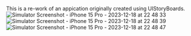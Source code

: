 This is a re-work of an appication originally created using UIStoryBoards. 
![Simulator Screenshot - iPhone 15 Pro - 2023-12-18 at 22 48 33](https://github.com/creative-gregory/CatergoriesApp-InClass5/assets/66806458/b646a1f6-cc35-476d-85bc-aff3a8a3129d) ![Simulator Screenshot - iPhone 15 Pro - 2023-12-18 at 22 48 39](https://github.com/creative-gregory/CatergoriesApp-InClass5/assets/66806458/b46d4094-9763-4ad3-8930-aaed26cbaf5e) ![Simulator Screenshot - iPhone 15 Pro - 2023-12-18 at 22 48 47](https://github.com/creative-gregory/CatergoriesApp-InClass5/assets/66806458/5ab4b936-d6b0-4870-87e2-efd7b8bd38bc)
